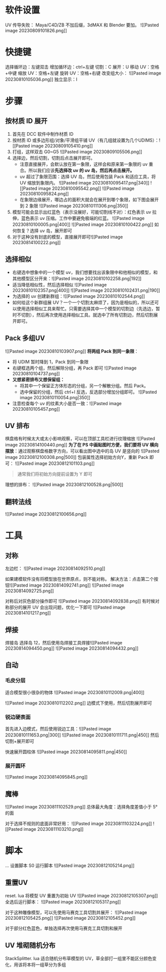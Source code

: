 # 软件设置
UV 传导失败：
Maya/C4D/ZB 不加后缀，3dMAX 和 Blender 要加。
![[Pasted image 20230809101826.png]]
# 快捷键
选择循环边：左键双击
增加循环边：ctrl+左键
切割：C
展开：U
移动 UV：空格+中键
缩放 UV：空格+左键
旋转 UV：空格+右键
改变组大小： ![[Pasted image 20230810105036.png]] 
独立显示：I
# 步骤
## 按材质 ID 展开
1. 首先在 DCC 软件中制作材质 ID
2. 按材质 ID 或多边形组/对象/平滑组平铺 UV（有几组就设置为几个UDIMS）：![[Pasted image 20230809105410.png]]
3. 打组，这样双击 G0~G5 ![[Pasted image 20230809105506.png]]
4.  选择边，然后切割，切割后点击展开即可。
    - 注意直接展开，会默认放在第一象限，这样会和原来第一象限的 uv 重合。所以我们应该**先选择改 uv 的 uv 岛，然后再点击展开。**
    - uv 超过了象限范围：选择 UV 岛，然后使用包装 Pack 和适应工具，将 UV 缩放到象限内。 ![[Pasted image 20230810095417.png|340]] ![[Pasted image 20230810095542.png]] ![[Pasted image 20230810095824.png]]
    - 在象限边缘展开，哪边占的面积大就会在展开到哪个象限，如下图会展开到 2 象限 ![[Pasted image 20230810111306.png|350]]
5. 模型可能会显示出红蓝色（表示没展好，可能切割线不对）：红色表示 uv 拉伸，蓝色表示 uv 压缩。工作中要避免极端的红蓝。 ![[Pasted image 20230810100005.png|400]] ![[Pasted image 20230810100422.png]] 如何恢复？选择 uv 岛，展开即可
6. 对于这种没有封底的模型，直接展开即可![[Pasted image 20230814100222.png]]
## 选择相似
- 右键选中想象中的一个模型 uv，我们想要找出该象限中和他相似的模型，和其他模型区分开来：![[Pasted image 20230810102258.png|192]]
- 适当降低相似性，然后选择相似 ![[Pasted image 20230810102357.png|400]] ![[Pasted image 20230810102431.png|190]]
- 为选择的 uv 创建新群组：![[Pasted image 20230810102544.png]]
- 如何给这个新群组展 UV？一个一个切割太麻烦了，因为是相似的，所以还可以使用选择相似工具来帮忙。只需要选择其中一个模型的切割边（先选边，暂时不切割），然后再次使用选择相似工具。就选中了所有切割边，然后切割展开即可。

## Pack 多组UV

![[Pasted image 20230810103907.png]]
**将两组 Pack 到同一象限**：
- 将 UDIM 暂时降到 1，Pack 到同一象限
- 右键框选两个组，然后解除分组，再 Pack 即可 ![[Pasted image 20230810104737.png]]
- **又想紧密排布又想保留组：**
    - 将其中一个保留正方体形态的分组，另一个解散分组。然后 Pack。
    - 选中保留的分组，然后 ctrl+I 反选，反选部分增加分组即可。 ![[Pasted image 20230810110054.png|350]]
- 注意检查每个 uv 的纹素大小是否一致：![[Pasted image 20230810105457.png]]

## UV 排布
棋盘格有时候太大或太小影响观察，可以在顶部工具栏进行纹理缩放
![[Pasted image 20230814100440.png]]
**为了在 PS 中画贴图时方便，我们要将 UV 横向摆放**：通过观察棋盘格数字方向，可以看出图中选中的岛 UV 是竖向的
![[Pasted image 20230812100308.png|500]]
包装属性选择初始方向Y，重新 Pack 即可：
![[Pasted image 20230812101103.png]]
>通常我们将初始方向提前设置为 Y 即可


理想的排布：
![[Pasted image 20230812100528.png|500]]
## 翻转法线
![[Pasted image 20230812100656.png]]
# 工具
## 对称
左边栏：
![[Pasted image 20230814092510.png]]

如果建模软件没有将模型放在世界原点，则不能对称。
解决方法：点击第二个按钮![[Pasted image 20230814092741.png]]
![[Pasted image 20230814092725.png]]

对称后对灰色部分操作即可
![[Pasted image 20230814092838.png]]
有时候对称部分的展开 UV 会出现问题，优化一下即可
![[Pasted image 20230814101217.png]]
## 焊接
焊接岛
选择岛 12，然后使用岛焊接工具焊接![[Pasted image 20230814094450.png]]
![[Pasted image 20230814094432.png]]
## 自动
### 毛皮分层
适合模型很小很杂的物体
![[Pasted image 20230810112009.png|400]]

![[Pasted image 20230810112202.png]]
边模式下使用，然后切割展开即可

### 锐边硬表面
首先进入边模式，然后使用锐边工具：![[Pasted image 20230810111653.png|300]] ![[Pasted image 20230810111711.png|450]]
然后切割+展开即可


快速展开圆柱体
![[Pasted image 20230814095811.png|450]]
### 展开圆环
![[Pasted image 20230814095845.png]]

## 魔棒
![[Pasted image 20230811102529.png]]
总体最大角度：选择角度差值小于 5°的面

对于选择不规则的底面非常好用：
![[Pasted image 20230811103224.png]]
![[Pasted image 20230811103210.png]]


# 脚本
... 设置脚本
S0 运行脚本
![[Pasted image 20230812105214.png]]
## 重置UV
reset. lua
将模型 UV 重置为初始 UV
![[Pasted image 20230812105307.png]]
全选后运行脚本：
![[Pasted image 20230812105317.png]]

对于这种雕像模型，可以先使用马赛克工具切割并展开： ![[Pasted image 20230812105425.png]]
![[Pasted image 20230812105452.png]]

对于部分红色蓝色，单独选择再次使用马赛克工具切割和展开

## UV 堆砌随机分布
StackSplitter. lua
适合随机分布草模型的 UV，草全部打一组里不能区分颜色变化，用该将本将一组草分为多组